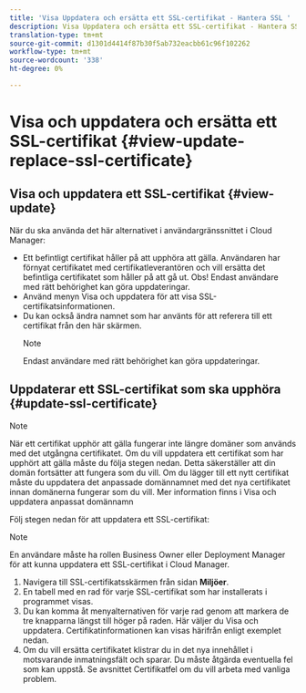 ```yaml
---
title: 'Visa Uppdatera och ersätta ett SSL-certifikat - Hantera SSL '
description: Visa Uppdatera och ersätta ett SSL-certifikat - Hantera SSL-certifikat
translation-type: tm+mt
source-git-commit: d1301d4414f87b30f5ab732eacbb61c96f102262
workflow-type: tm+mt
source-wordcount: '338'
ht-degree: 0%

---
```



# Visa och uppdatera och ersätta ett SSL-certifikat {#view-update-replace-ssl-certificate}

## Visa och uppdatera ett SSL-certifikat {#view-update}

När du ska använda det här alternativet i användargränssnittet i Cloud Manager:

* Ett befintligt certifikat håller på att upphöra att gälla. Användaren har förnyat certifikatet med certifikatleverantören och vill ersätta det befintliga certifikatet som håller på att gå ut. Obs! Endast användare med rätt behörighet kan göra uppdateringar.
* Använd menyn Visa och uppdatera för att visa SSL-certifikatsinformationen.
* Du kan också ändra namnet som har använts för att referera till ett certifikat från den här skärmen.
   >[!NOTE]
   >Endast användare med rätt behörighet kan göra uppdateringar.


## Uppdaterar ett SSL-certifikat som ska upphöra {#update-ssl-certificate}


>[!NOTE]
>När ett certifikat upphör att gälla fungerar inte längre domäner som används med det utgångna certifikatet. Om du vill uppdatera ett certifikat som har upphört att gälla måste du följa stegen nedan. Detta säkerställer att din domän fortsätter att fungera som du vill. Om du lägger till ett nytt certifikat måste du uppdatera det anpassade domännamnet med det nya certifikatet innan domänerna fungerar som du vill. Mer information finns i Visa och uppdatera anpassat domännamn

Följ stegen nedan för att uppdatera ett SSL-certifikat:

>[!NOTE]
>En användare måste ha rollen Business Owner eller Deployment Manager för att kunna uppdatera ett SSL-certifikat i Cloud Manager.

1. Navigera till SSL-certifikatsskärmen från sidan **Miljöer**.
1. En tabell med en rad för varje SSL-certifikat som har installerats i programmet visas.
1. Du kan komma åt menyalternativen för varje rad genom att markera de tre knapparna längst till höger på raden. Här väljer du Visa och uppdatera. Certifikatinformationen kan visas härifrån enligt exemplet nedan.
1. Om du vill ersätta certifikatet klistrar du in det nya innehållet i motsvarande inmatningsfält och sparar. Du måste åtgärda eventuella fel som kan uppstå. Se avsnittet Certifikatfel om du vill arbeta med vanliga problem.